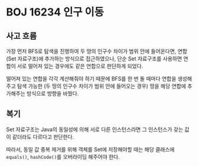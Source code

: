 # BOJ 16234 인구 이동

## 사고 흐름

가장 먼저 BFS로 탐색을 진행하여 두 땅의 인구수 차이가 범위 안에 들어온다면, 연합(Set 자료구조)에 추가하는 방식으로 접근하였으나, 단순 Set 자료구조를 사용하면 연합이 서로 떨어져 있는 경우에도 같은 연합으로 판단하게 되었다.

떨어져 있는 연합을 각각 계산해줘야 하기 때문에 BFS를 한 번 돌 때마다 연합을 생성해주고 탐색 가능한 (두 땅의 인구수 차이가 범위 안에 들어오는 경우) 땅을 해당 연합에 추가해주는 방식으로 방향을 바꿨다.

## 복기

Set 자료구조는 Java의 동일성에 의해 서로 다른 인스턴스라면 그 인스턴스가 갖는 값이 같더라도 다르다고 판단한다.

따라서, 동일 값 중복 제거를 위해 객체를 Set에 저장해야할 때는 해당 클래스에 `equals()`, `hashCode()`를 오버라이딩 해주어야 한다.
